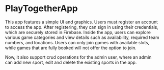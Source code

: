 # PlayTogetherApp
This app features a simple UI and graphics.
Users must register an account to access the app. 
After registering, they can sign in using their credentials, which are securely stored in Firebase.
Inside the app, users can explore various game categories and view details such as availability, 
required team numbers, and locations. Users can only join games with available slots,
while games that are fully booked will not offer the option to join.

Now, it also support crud operations for the admin user, where an admin can add new sport, 
edit and delete the existing sports in the app.
